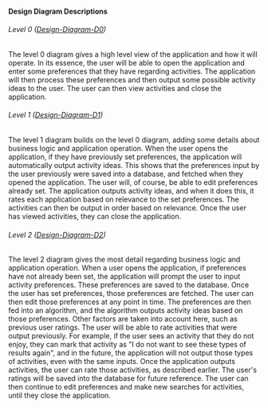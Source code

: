 #### Design Diagram Descriptions

###### Level 0 ([Design-Diagram-D0](Design-Diagram-D0.png))
The level 0 diagram gives a high level view of the application and how it will operate. In its essence, the user will be able to open the application and enter some preferences that they have regarding activities. The application will then process these preferences and then output some possible activity ideas to the user. The user can then view activities and close the application. 

###### Level 1 ([Design-Diagram-D1](Design-Diagram-D1.png))
The level 1 diagram builds on the level 0 diagram, adding some details about business logic and application operation. When the user opens the application, if they have previously set preferences, the application will automatically output activity ideas. This shows that the preferences input by the user previously were saved into a database, and fetched when they opened the application. The user will, of course, be able to edit preferences already set. The application outputs activity ideas, and when it does this, it rates each application based on relevance to the set preferences. The activities can then be output in order based on relevance. Once the user has viewed activities, they can close the application. 

###### Level 2 ([Design-Diagram-D2](Design-Diagram-D2.png))
The level 2 diagram gives the most detail regarding business logic and application operation. When a user opens the application, if preferences have not already been set, the application will prompt the user to input activity preferences. These preferences are saved to the database. Once the user has set preferences, those preferences are fetched. The user can then edit those preferences at any point in time. The preferences are then fed into an algorithm, and the algorithm outputs activity ideas based on those preferences. Other factors are taken into account here, such as previous user ratings. The user will be able to rate activities that were output previously. For example, if the user sees an activity that they do not enjoy, they can mark that activity as "I do not want to see these types of results again", and in the future, the application will not output those types of activities, even with the same inputs. Once the application outputs activities, the user can rate those activities, as described earlier. The user's ratings will be saved into the database for future reference. The user can then continue to edit preferences and make new searches for activities, until they close the application.
